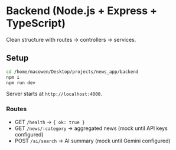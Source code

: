 # Backend (Node.js + Express + TypeScript)

Clean structure with routes → controllers → services.

## Setup
```bash
cd /home/macowen/Desktop/projects/news_app/backend
npm i
npm run dev
```

Server starts at `http://localhost:4000`.

### Routes
- GET `/health` → `{ ok: true }`
- GET `/news/:category` → aggregated news (mock until API keys configured)
- POST `/ai/search` → AI summary (mock until Gemini configured)



